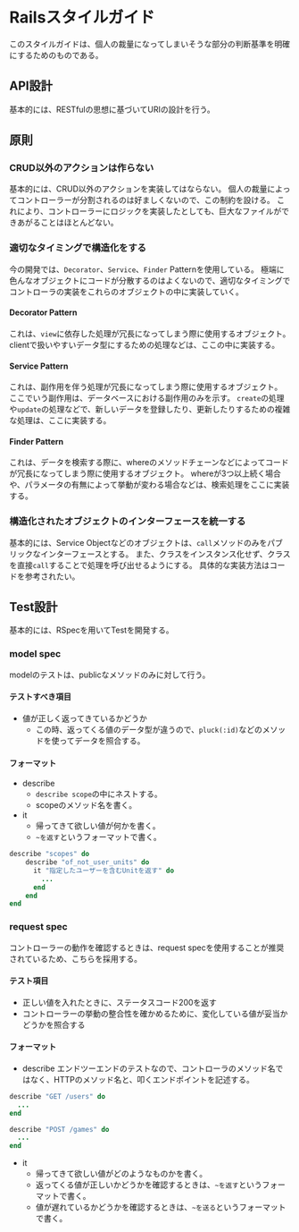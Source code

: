 # Railsスタイルガイド
このスタイルガイドは、個人の裁量になってしまいそうな部分の判断基準を明確にするためのものである。

## API設計
基本的には、RESTfulの思想に基づいてURIの設計を行う。

## 原則

### CRUD以外のアクションは作らない
基本的には、CRUD以外のアクションを実装してはならない。
個人の裁量によってコントローラーが分割されるのは好ましくないので、この制約を設ける。
これにより、コントローラーにロジックを実装したとしても、巨大なファイルができあがることはほとんどない。

### 適切なタイミングで構造化をする
今の開発では、`Decorator`、`Service`、`Finder` Patternを使用している。
極端に色んなオブジェクトにコードが分散するのはよくないので、適切なタイミングでコントローラの実装をこれらのオブジェクトの中に実装していく。

#### Decorator Pattern
これは、`view`に依存した処理が冗長になってしまう際に使用するオブジェクト。
clientで扱いやすいデータ型にするための処理などは、ここの中に実装する。

#### Service Pattern
これは、副作用を伴う処理が冗長になってしまう際に使用するオブジェクト。
ここでいう副作用は、データベースにおける副作用のみを示す。
`create`の処理や`update`の処理などで、新しいデータを登録したり、更新したりするための複雑な処理は、ここに実装する。

#### Finder Pattern
これは、データを検索する際に、whereのメソッドチェーンなどによってコードが冗長になってしまう際に使用するオブジェクト。
whereが3つ以上続く場合や、パラメータの有無によって挙動が変わる場合などは、検索処理をここに実装する。

### 構造化されたオブジェクトのインターフェースを統一する
基本的には、Service Objectなどのオブジェクトは、`call`メソッドのみをパブリックなインターフェースとする。
また、クラスをインスタンス化せず、クラスを直接`call`することで処理を呼び出せるようにする。
具体的な実装方法はコードを参考されたい。

## Test設計
基本的には、RSpecを用いてTestを開発する。

### model spec
modelのテストは、publicなメソッドのみに対して行う。

#### テストすべき項目
- 値が正しく返ってきているかどうか
    - この時、返ってくる値のデータ型が違うので、`pluck(:id)`などのメソッドを使ってデータを照合する。

#### フォーマット
- describe
    - `describe scope`の中にネストする。
    - scopeのメソッド名を書く。
- it
    - 帰ってきて欲しい値が何かを書く。
    - `~を返す`というフォーマットで書く。

```ruby
describe "scopes" do
    describe "of_not_user_units" do
      it "指定したユーザーを含むUnitを返す" do
        ...
      end
    end
end

```

### request spec
コントローラーの動作を確認するときは、request specを使用することが推奨されているため、こちらを採用する。

#### テスト項目
- 正しい値を入れたときに、ステータスコード200を返す
- コントローラーの挙動の整合性を確かめるために、変化している値が妥当かどうかを照合する

#### フォーマット
- describe
エンドツーエンドのテストなので、コントローラのメソッド名ではなく、HTTPのメソッド名と、叩くエンドポイントを記述する。
``` ruby
describe "GET /users" do
  ...
end

```

```ruby
describe "POST /games" do
  ...
end

```
- it
    - 帰ってきて欲しい値がどのようなものかを書く。
    - 返ってくる値が正しいかどうかを確認するときは、`~を返す`というフォーマットで書く。
    - 値が遅れているかどうかを確認するときは、`~を送る`というフォーマットで書く。
